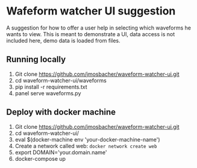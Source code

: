# Wafeform watcher UI suggestion
A suggestion for how to offer a user help in selecting which waveforms he wants to view. This is meant to demonstrate a UI, data access is not included here, demo data is loaded from files.

## Running locally
1) Git clone https://github.com/jmosbacher/waveform-watcher-ui.git
2) cd waveform-watcher-ui/waveforms
3) pip install -r requirements.txt
4) panel serve waveforms.py

## Deploy with docker machine
1) Git clone https://github.com/jmosbacher/waveform-watcher-ui.git
2) cd waveform-watcher-ui/
3) eval $(docker-machine env 'your-docker-machine-name') 
4) Create a network called web: `docker network create web`
5) export DOMAIN='your.domain.name'
6) docker-compose up